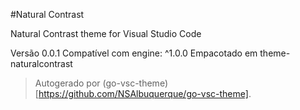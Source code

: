 #Natural Contrast

Natural Contrast theme for Visual Studio Code

Versão 0.0.1
Compatível com engine: ^1.0.0
Empacotado em theme-naturalcontrast

> Autogerado por (go-vsc-theme)[https://github.com/NSAlbuquerque/go-vsc-theme].